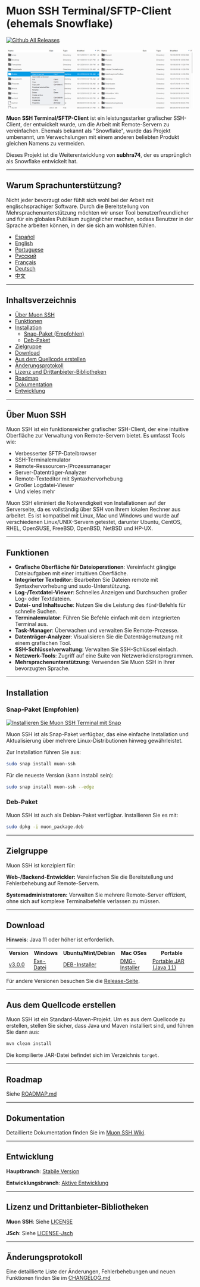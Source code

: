 # Muon SSH Terminal/SFTP-Client (ehemals Snowflake)

[![Github All Releases](https://img.shields.io/github/downloads/subhra74/snowflake/total.svg)]()

<div> <img src="https://raw.githubusercontent.com/devlinx9/muonssh-screenshots/master/file-browser/2.png"> </div> 

**Muon SSH Terminal/SFTP-Client** ist ein leistungsstarker grafischer SSH-Client, der entwickelt wurde, um die Arbeit mit Remote-Servern zu vereinfachen. Ehemals bekannt als "Snowflake", wurde das Projekt umbenannt, um Verwechslungen mit einem anderen beliebten Produkt gleichen Namens zu vermeiden.

Dieses Projekt ist die Weiterentwicklung von **subhra74**, der es ursprünglich als Snowflake entwickelt hat.

---

## Warum Sprachunterstützung?

Nicht jeder bevorzugt oder fühlt sich wohl bei der Arbeit mit englischsprachiger Software. Durch die Bereitstellung von Mehrsprachenunterstützung möchten wir unser Tool benutzerfreundlicher und für ein globales Publikum zugänglicher machen, sodass Benutzer in der Sprache arbeiten können, in der sie sich am wohlsten fühlen.

- [Español](README_es.md)
- [English](README.md)
- [Portuguese](README_pt.md)
- [Pусский](README_ru.md)
- [Français](README_fr.md)
- [Deutsch](README_de.md)
- [中文](README_zh.md)

---

## Inhaltsverzeichnis
- [Über Muon SSH](#über-muon-ssh)
- [Funktionen](#funktionen)
- [Installation](#installation)
    - [Snap-Paket (Empfohlen)](#snap-paket-empfohlen)
    - [Deb-Paket](#deb-paket)
- [Zielgruppe](#zielgruppe)
- [Download](#download)
- [Aus dem Quellcode erstellen](#aus-dem-quellcode-erstellen)
- [Änderungsprotokoll](#änderungsprotokoll)
- [Lizenz und Drittanbieter-Bibliotheken](#lizenz-und-drittanbieter-bibliotheken)
- [Roadmap](#roadmap)
- [Dokumentation](#dokumentation)
- [Entwicklung](#entwicklung)

---

## Über Muon SSH
Muon SSH ist ein funktionsreicher grafischer SSH-Client, der eine intuitive Oberfläche zur Verwaltung von Remote-Servern bietet. Es umfasst Tools wie:
- Verbesserter SFTP-Dateibrowser
- SSH-Terminalemulator
- Remote-Ressourcen-/Prozessmanager
- Server-Datenträger-Analyzer
- Remote-Texteditor mit Syntaxhervorhebung
- Großer Logdatei-Viewer
- Und vieles mehr

Muon SSH eliminiert die Notwendigkeit von Installationen auf der Serverseite, da es vollständig über SSH von Ihrem lokalen Rechner aus arbeitet. Es ist kompatibel mit Linux, Mac und Windows und wurde auf verschiedenen Linux/UNIX-Servern getestet, darunter Ubuntu, CentOS, RHEL, OpenSUSE, FreeBSD, OpenBSD, NetBSD und HP-UX.

---

## Funktionen
- **Grafische Oberfläche für Dateioperationen**: Vereinfacht gängige Dateiaufgaben mit einer intuitiven Oberfläche.
- **Integrierter Texteditor**: Bearbeiten Sie Dateien remote mit Syntaxhervorhebung und sudo-Unterstützung.
- **Log-/Textdatei-Viewer**: Schnelles Anzeigen und Durchsuchen großer Log- oder Textdateien.
- **Datei- und Inhaltsuche**: Nutzen Sie die Leistung des `find`-Befehls für schnelle Suchen.
- **Terminalemulator**: Führen Sie Befehle einfach mit dem integrierten Terminal aus.
- **Task-Manager**: Überwachen und verwalten Sie Remote-Prozesse.
- **Datenträger-Analyzer**: Visualisieren Sie die Datenträgernutzung mit einem grafischen Tool.
- **SSH-Schlüsselverwaltung**: Verwalten Sie SSH-Schlüssel einfach.
- **Netzwerk-Tools**: Zugriff auf eine Suite von Netzwerkdienstprogrammen.
- **Mehrsprachenunterstützung**: Verwenden Sie Muon SSH in Ihrer bevorzugten Sprache.

---

## Installation

### Snap-Paket (Empfohlen)
[![Installieren Sie Muon SSH Terminal mit Snap](https://snapcraft.io/muon-ssh/badge.svg)](https://snapcraft.io/muon-ssh)

Muon SSH ist als Snap-Paket verfügbar, das eine einfache Installation und Aktualisierung über mehrere Linux-Distributionen hinweg gewährleistet.

Zur Installation führen Sie aus:
```sh  
sudo snap install muon-ssh  
```

Für die neueste Version (kann instabil sein):
```sh  
sudo snap install muon-ssh --edge    
```

### Deb-Paket
Muon SSH ist auch als Debian-Paket verfügbar. Installieren Sie es mit:
```sh  
sudo dpkg -i muon_package.deb   
```

---

## Zielgruppe
Muon SSH ist konzipiert für:

**Web-/Backend-Entwickler:** Vereinfachen Sie die Bereitstellung und Fehlerbehebung auf Remote-Servern.

**Systemadministratoren:** Verwalten Sie mehrere Remote-Server effizient, ohne sich auf komplexe Terminalbefehle verlassen zu müssen.

---

## Download
**Hinweis**: Java 11 oder höher ist erforderlich.

<table>
  <tr>
    <th>Version</th>
    <th>Windows</th>
    <th>Ubuntu/Mint/Debian</th>
    <th>Mac OSes</th>
    <th>Portable</th>
  </tr>
  <tr>
    <td>
      <a href="https://github.com/devlinx9/muon-ssh/releases/download/v3.0.0/muonssh_3.0.0.deb">v3.0.0</a>
    </td>
    <td>
      <a href="https://github.com/devlinx9/muon-ssh/releases/download/v3.0.0/muonssh_3.0.0.exe">Exe-Datei</a>
    </td>
    <td>
      <a href="https://github.com/devlinx9/muon-ssh/releases/download/v3.0.0/muonssh_3.0.0.deb">DEB-Installer</a>
    </td>
    <td>
      <a href="https://github.com/devlinx9/muon-ssh/releases/download/v3.0.0/muonssh_3.0.0.dmg">DMG-Installer</a>
    </td>
    <td>
      <a href="https://github.com/devlinx9/muon-ssh/releases/download/v3.0.0/muonssh_3.0.0.jar">Portable JAR (Java 11)</a>
    </td>
  </tr>
</table>

Für andere Versionen besuchen Sie die <a href="https://github.com/devlinx9/muon-ssh/releases">Release-Seite</a>.

---

## Aus dem Quellcode erstellen
Muon SSH ist ein Standard-Maven-Projekt. Um es aus dem Quellcode zu erstellen, stellen Sie sicher, dass Java und Maven installiert sind, und führen Sie dann aus:
```sh  
mvn clean install  
```

Die kompilierte JAR-Datei befindet sich im Verzeichnis `target`.

---

## Roadmap
Siehe [ROADMAP.md](ROADMAP.md)

---

## Dokumentation
Detaillierte Dokumentation finden Sie im <a href="https://github.com/devlinx9/muon-ssh/wiki">Muon SSH Wiki</a>.

---

## Entwicklung
**Hauptbranch**: <a href="https://github.com/devlinx9/muon-ssh">Stabile Version</a>

**Entwicklungsbranch**: <a href="https://github.com/devlinx9/muon-ssh/tree/develop">Aktive Entwicklung</a>

---

## Lizenz und Drittanbieter-Bibliotheken
**Muon SSH**: Siehe [LICENSE](LICENSE)

**JSch**: Siehe [LICENSE-Jsch](LICENSE-Jsch)

---

## Änderungsprotokoll
Eine detaillierte Liste der Änderungen, Fehlerbehebungen und neuen Funktionen finden Sie im [CHANGELOG.md](CHANGELOG.md)